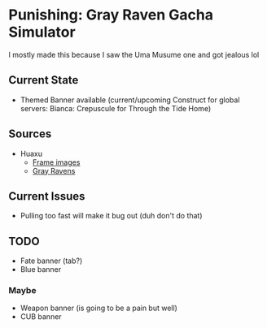 # Punishing: Gray Raven Gacha Simulator
I mostly made this because I saw the Uma Musume one and got jealous lol

## Current State
- Themed Banner available (current/upcoming Construct for global servers: Bianca: Crepuscule for Through the Tide Home)

## Sources
- Huaxu
  - [Frame images](https://assets.huaxu.app/browse/cn/image/role/?layout=grid)
  - [Gray Ravens](https://grayravens.com/wiki/GRAY_RAVENS)

## Current Issues
- Pulling too fast will make it bug out (duh don't do that)

## TODO
- Fate banner (tab?)
- Blue banner

### Maybe
- Weapon banner (is going to be a pain but well)
- CUB banner